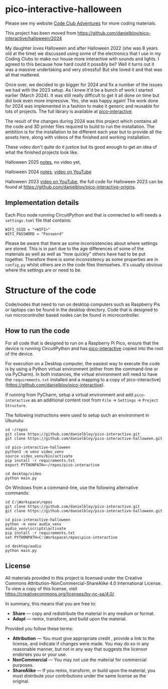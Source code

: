 # pico-interactive-halloween

Please see my website [Code Club Adventures](http://codeclubadventures.com/) for more coding materials.

This project has been moved from https://github.com/danielbloy/pico-interactive/halloween/2024

My daughter loves Halloween and after Halloween 2022 (she was 8 years old at the
time) we discussed using some of the electronics that I use in my Coding Clubs to
make our house more interactive with sounds and lights. I agreed to this because
how hard could it possibly be? Well it turns out it was a massive undertaking and
very stressful! But she loved it and that was all that mattered.

Once over, we decided to go bigger for 2024 and fix a number of the issues we had
with the 2023 setup. As I knew it'd be a bunch of work I started earlier (March
2024). It was still really difficult to get it all done on time but did look even
more impressive. Yes, she was happy again! The work done for 2024 was implemented
in a fashion to make it generic and reusable for lots of projects. The full
library is available at [pico-interactive](https://github.com/danielbloy/pico-interactive).

The result of the changes during 2024 was this project which contains all the code
and 3D printer files required to build to run the installation. The ambition is
for the installation to be different each year but to provide all the assets here,
along with videos of the finished and working installation.

These video don't quite do it justice but its good enough to get an idea
of what the finished projects look like.

Halloween 2025 [notes](./2025.md), no video yet,

Halloween 2024 [notes](./2024.md), [video on YouTube](https://youtu.be/h3QauCqTOTw)

Halloween 2023 [video on YouTube](https://youtu.be/a0I0U5x334Y), the full code for Halloween 2023 can be
found at https://github.com/danielbloy/pico-interactive-origins.

## Implementation details

Each Pico node running CircuitPython and that is connected to wifi needs a
`settings.toml` file that contains:

```
WIFI_SSID = "<WIFI>"
WIFI_PASSWORD = "Password"
```

Please be aware that there ae some inconsistencies about where settings are stored.
This is in part due to the age differences of some of the materials as well as well
as "how quickly" others have had to be put together. Therefore there is some
inconsistency as some properties are in `config.py` whilst others are in the code files
themselves. It's usually obvious where the settings are or need to be.

# Structure of the code

Code/nodes that need to run on desktop computers such as Raspberry Pis or laptops can
be found in the desktop directory. Code that is designed to run microcontroller based
nodes can be found in microcontroller.

## How to run the code

For all code that is designed to run on a Raspberry Pi Pico, ensure that the device
is running CircuitPython and has [pico-interactive](https://github.com/danielbloy/pico-interactive) copied into the root
of the
device.

For execution on a Desktop computer, the easiest way to execute the code is by using a
Python virtual environment (either from the command-line or via PyCharm). In both
instances, the virtual environment will need to have the `requirements.txt` installed
and a mapping to a copy of pico-interactive](https://github.com/danielbloy/pico-interactive).

If running from PyCharm, setup a virtual environment and add `pico-interactive` as an
additional content root from `File` -> `Settings` -> `Project Structure`.

The following instructions were used to setup such an environment in Ubunutu:

```shell
cd ~/repos
git clone https://github.com/danielbloy/pico-interactive.git
git clone https://github.com/danielbloy/pico-interactive-halloween.git

cd pico-interactive-halloween
python3 -m venv video_venv
source video_venv/bin/activate
pip install -r requirements.txt
export PYTHONPATH=~/repos/pico-interactive

cd desktop/video
python main.py
```

On Windows from a command-line, use the following alternative commands:

```shell
cd C:\Workspace\repos
git clone https://github.com/danielbloy/pico-interactive.git
git clone https://github.com/danielbloy/pico-interactive-halloween.git

cd pico-interactive-halloween
python -m venv audio_venv
audio_venv\scripts\activate  
pip install -r requirements.txt
set PYTHONPATH=C:\Workspace\repos\pico-interactive

cd desktop/audio
python main.py
````

## License

All materials provided in this project is licensed under the Creative Commons Attribution-NonCommercial-ShareAlike 4.0
International License. To view a copy of this license, visit
<https://creativecommons.org/licenses/by-nc-sa/4.0/>.

In summary, this means that you are free to:

* **Share** — copy and redistribute the material in any medium or format.
* **Adapt** — remix, transform, and build upon the material.

Provided you follow these terms:

* **Attribution** — You must give appropriate credit , provide a link to the license, and indicate if changes were made.
  You may do so in any reasonable manner, but not in any way that suggests the licensor endorses you or your use.
* **NonCommercial** — You may not use the material for commercial purposes.
* **ShareAlike** — If you remix, transform, or build upon the material, you must distribute your contributions under the
  same license as the original.